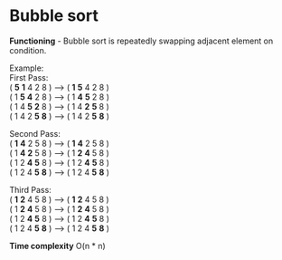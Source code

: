 # Bubble sort

**Functioning** - Bubble sort is repeatedly swapping adjacent element on condition.

Example: <br/>
First Pass:<br/>
( **5** **1** 4 2 8 ) –> ( **1** **5** 4 2 8 )<br/>
( 1 **5** **4** 2 8 ) –> ( 1 **4** **5** 2 8 )<br/>
( 1 4 **5** **2** 8 ) –> ( 1 4 **2** **5** 8 )<br/>
( 1 4 2 **5** **8** ) –> ( 1 4 2 **5** **8** )<br/>

Second Pass:<br/>
( **1** **4** 2 5 8 ) –> ( **1** **4** 2 5 8 )<br/>
( 1 **4** **2** 5 8 ) –> ( 1 **2** **4** 5 8 )<br/>
( 1 2 **4** **5** 8 ) –> ( 1 2 **4** **5** 8 )<br/>
( 1 2 4 **5** **8** ) –> ( 1 2 4 **5** **8** )<br/>

Third Pass:<br/>
( **1** **2** 4 5 8 ) –> ( **1** **2** 4 5 8 )<br/>
( 1 **2** **4** 5 8 ) –> ( 1 **2** **4** 5 8 )<br/>
( 1 2 **4** **5** 8 ) –> ( 1 2 **4** **5** 8 )<br/>
( 1 2 4 **5** **8** ) –> ( 1 2 4 **5** **8** )<br/>

**Time complexity** O(n \* n)
